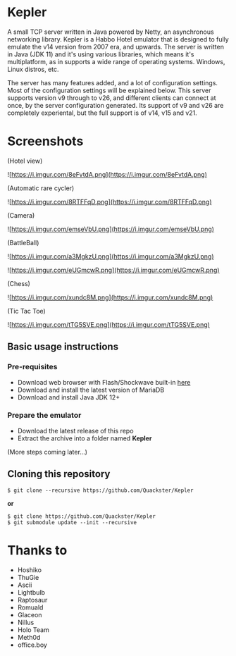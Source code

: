 # Kepler

A small TCP server written in Java powered by Netty, an asynchronous networking library. Kepler is a Habbo Hotel emulator that is designed to fully emulate the v14 version from 2007 era, and upwards. The server is written in Java (JDK 11) and it's using various libraries, which means it's multiplatform, as in supports a wide range of operating systems. Windows, Linux distros, etc.

The server has many features added, and a lot of configuration settings. Most of the configuration settings will be explained below. This server supports version v9 through to v26, and different clients can connect at once, by the server configuration generated. Its support of v9 and v26 are completely experiental, but the full support is of v14, v15 and v21.

# Screenshots

(Hotel view)

![https://i.imgur.com/8eFvtdA.png](https://i.imgur.com/8eFvtdA.png)

(Automatic rare cycler)

![https://i.imgur.com/8RTFFqD.png](https://i.imgur.com/8RTFFqD.png)

(Camera)

![https://i.imgur.com/emseVbU.png](https://i.imgur.com/emseVbU.png)

(BattleBall)

![https://i.imgur.com/a3MgkzU.png](https://i.imgur.com/a3MgkzU.png)

![https://i.imgur.com/eUGmcwR.png](https://i.imgur.com/eUGmcwR.png)

(Chess)

![https://i.imgur.com/xundc8M.png](https://i.imgur.com/xundc8M.png)

(Tic Tac Toe)

![https://i.imgur.com/tTG5SVE.png](https://i.imgur.com/tTG5SVE.png)

## Basic usage instructions

### Pre-requisites

- Download web browser with Flash/Shockwave built-in [here](http://forum.ragezone.com/f353/portable-browser-flash-shockwave-basilisk-1192727/)
- Download and install the latest version of MariaDB
- Download and install Java JDK 12+

### Prepare the emulator

- Download the latest release of this repo
- Extract the archive into a folder named **Kepler**

(More steps coming later...)

## Cloning this repository

```
$ git clone --recursive https://github.com/Quackster/Kepler
```

**or**

```
$ git clone https://github.com/Quackster/Kepler
$ git submodule update --init --recursive
```

# Thanks to

* Hoshiko
* ThuGie
* Ascii
* Lightbulb
* Raptosaur
* Romuald
* Glaceon
* Nillus
* Holo Team
* Meth0d
* office.boy
